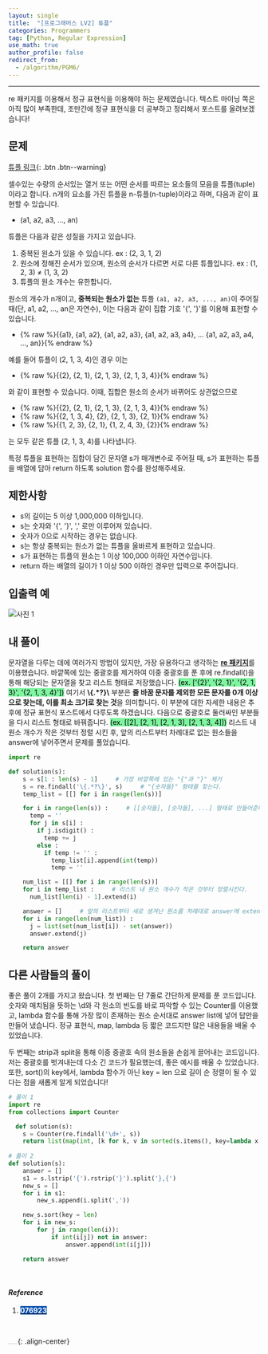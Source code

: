 ```yaml
---
layout: single
title:  "[프로그래머스 LV2] 튜플"
categories: Programmers
tag: [Python, Regular Expression]
use_math: true
author_profile: false
redirect_from:
  - /algorithm/PGM6/
---
```

-----
re 패키지를 이용해서 정규 표현식을 이용해야 하는 문제였습니다. 텍스트 마이닝 쪽은 아직 많이 부족한데, 조만간에 정규 표현식을 더 공부하고 정리해서 포스트를 올려보겠습니다!

## 문제

[튜플 링크](https://school.programmers.co.kr/learn/courses/30/lessons/64065){: .btn .btn--warning}
<br>

셀수있는 수량의 순서있는 열거 또는 어떤 순서를 따르는 요소들의 모음을 튜플(tuple)이라고 합니다. n개의 요소를 가진 튜플을 n-튜플(n-tuple)이라고 하며, 다음과 같이 표현할 수 있습니다.

- (a1, a2, a3, ..., an)

튜플은 다음과 같은 성질을 가지고 있습니다.

1. 중복된 원소가 있을 수 있습니다. ex : (2, 3, 1, 2)
2. 원소에 정해진 순서가 있으며, 원소의 순서가 다르면 서로 다른 튜플입니다. ex : (1, 2, 3) ≠ (1, 3, 2)
3. 튜플의 원소 개수는 유한합니다.

원소의 개수가 n개이고, **중복되는 원소가 없는** 튜플 `(a1, a2, a3, ..., an)`이 주어질 때(단, a1, a2, ..., an은 자연수), 이는 다음과 같이 집합 기호 '{', '}'를 이용해 표현할 수 있습니다.

- {% raw %}{{a1}, {a1, a2}, {a1, a2, a3}, {a1, a2, a3, a4}, ... {a1, a2, a3, a4, ..., an}}{% endraw %}

예를 들어 튜플이 (2, 1, 3, 4)인 경우 이는

- {% raw %}{{2}, {2, 1}, {2, 1, 3}, {2, 1, 3, 4}}{% endraw %}

와 같이 표현할 수 있습니다. 이때, 집합은 원소의 순서가 바뀌어도 상관없으므로

- {% raw %}{{2}, {2, 1}, {2, 1, 3}, {2, 1, 3, 4}}{% endraw %}
- {% raw %}{{2, 1, 3, 4}, {2}, {2, 1, 3}, {2, 1}}{% endraw %}
- {% raw %}{{1, 2, 3}, {2, 1}, {1, 2, 4, 3}, {2}}{% endraw %}

는 모두 같은 튜플 (2, 1, 3, 4)를 나타냅니다.

특정 튜플을 표현하는 집합이 담긴 문자열 s가 매개변수로 주어질 때, s가 표현하는 튜플을 배열에 담아 return 하도록 solution 함수를 완성해주세요.

## 제한사항

- s의 길이는 5 이상 1,000,000 이하입니다.
- s는 숫자와 '{', '}', ',' 로만 이루어져 있습니다.
- 숫자가 0으로 시작하는 경우는 없습니다.
- s는 항상 중복되는 원소가 없는 튜플을 올바르게 표현하고 있습니다.
- s가 표현하는 튜플의 원소는 1 이상 100,000 이하인 자연수입니다.
- return 하는 배열의 길이가 1 이상 500 이하인 경우만 입력으로 주어집니다.

## 입출력 예

![사진 1](https://user-images.githubusercontent.com/37182279/221185513-2626ecb8-cb5d-482c-bd89-fe9f88759bf0.PNG)

## 내 풀이

문자열을 다루는 데에 여러가지 방법이 있지만, 가장 유용하다고 생각하는 <u><b>re 패키지</b></u>를 이용했습니다. 바깥쪽에 있는 중괄호를 제거하여 이중 중괄호를 푼 후에 re.findall()을 통해 해당되는 문자열을 찾고 리스트 형태로 저장했습니다. <mark style='background-color: #7ff5a0'>(ex. ['{2}', '{2, 1}', '{2, 1, 3}', '{2, 1, 3, 4}'])</mark> 여기서 <b>\\{.*?}\\</b> 부분은 <b>줄 바꿈 문자를 제외한 모든 문자를 0개 이상으로 찾는데, 이를 최소 크기로 찾는 것</b>을 의미합니다. 이 부분에 대한 자세한 내용은 추후에 정규 표현식 포스트에서 다루도록 하겠습니다. 다음으로 중괄호로 둘러싸인 부분들을 다시 리스트 형태로 바꿔줍니다. <mark style='background-color: #7ff5a0'>(ex. [[2], [2, 1], [2, 1, 3], [2, 1, 3, 4]])</mark> 리스트 내 원소 개수가 작은 것부터 정렬 시킨 후, 앞의 리스트부터 차례대로 없는 원소들을 answer에 넣어주면서 문제를 풀었습니다.

```python
import re

def solution(s):
    s = s[1 : len(s) - 1]     # 가장 바깥쪽에 있는 "{"과 "}" 제거
    s = re.findall('\{.*?\}', s)     # "{숫자들}" 형태를 찾는다.
    temp_list = [[] for i in range(len(s))]

    for i in range(len(s)) :     # [[숫자들], [숫자들], ...] 형태로 만들어준다.
      temp = ''
      for j in s[i] :
        if j.isdigit() :
          temp += j
        else :
          if temp != '' :
            temp_list[i].append(int(temp))
            temp = ''

    num_list = [[] for i in range(len(s))]
    for i in temp_list :     # 리스트 내 원소 개수가 작은 것부터 정렬시킨다.
      num_list[len(i) - 1].extend(i)

    answer = []     # 앞의 리스트부터 새로 생겨난 원소를 차례대로 answer에 extend시킨다. 
    for i in range(len(num_list)) :
      j = list(set(num_list[i]) - set(answer))
      answer.extend(j)

    return answer
```

## 다른 사람들의 풀이

좋은 풀이 2개를 가지고 왔습니다. 첫 번째는 단 7줄로 간단하게 문제를 푼 코드입니다. 숫자와 매치됨을 뜻하는 \d와 각 원소의 빈도를 바로 파악할 수 있는 Counter를 이용했고, lambda 함수를 통해 가장 많이 존재하는 원소 순서대로 answer list에 넣어 답안을 만들어 냈습니다. 정규 표현식, map, lambda 등 짧은 코드지만 많은 내용들을 배울 수 있었습니다. <br>

두 번째는 strip과 split을 통해 이중 중괄호 속의 원소들을 손쉽게 끌어내는 코드입니다. 저는 중괄호를 벗겨내는데 다소 긴 코드가 필요했는데, 좋은 예시를 배울 수 있었습니다. 또한, sort()의 key에서, lambda 함수가 아닌 key = len 으로 길이 순 정렬이 될 수 있다는 점을 새롭게 알게 되었습니다!

```python
# 풀이 1
import re
from collections import Counter

  def solution(s):
    s = Counter(re.findall('\d+', s))
    return list(map(int, [k for k, v in sorted(s.items(), key=lambda x: x[1], reverse=True)]))
  
# 풀이 2
def solution(s):
    answer = []
    s1 = s.lstrip('{').rstrip('}').split('},{')
    new_s = []
    for i in s1:
        new_s.append(i.split(','))

    new_s.sort(key = len)
    for i in new_s:
        for j in range(len(i)):
            if int(i[j]) not in answer:
                answer.append(int(i[j]))

    return answer
```

<br>

#### *Reference*

1. <mark style='background-color: #0550ae'><b><a href='https://076923.github.io/posts/Python-44/'><font color="white">076923</font></a></b></mark>

<br>

<img src="https://user-images.githubusercontent.com/37182279/216820587-4617a62e-0565-47f1-9ead-f4cd367572a1.png" alt="DATA_100%_LOGO_LIGHT" style="zoom:10%">{: .align-center}

<br>

<br>




